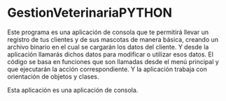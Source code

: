 # GestionVeterinariaPYTHON
Este programa es una aplicación de consola que te permitirá llevar un registro de tus clientes y de sus mascotas de manera básica, creando un archivo binario en el cual se cargarán los datos del cliente. Y desde la aplicación llamarás dichos datos para modificar o utilizar esos datos. El código se basa en funciones que son llamadas desde el menú principal y que ejecutarán la acción correspondiente. Y la aplicación trabaja con orientación de objetos y clases.

Esta aplicación es una aplicación de consola.
